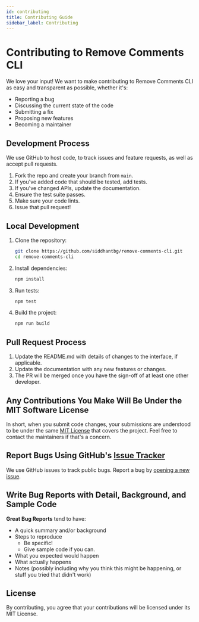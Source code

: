 ```yaml
---
id: contributing
title: Contributing Guide
sidebar_label: Contributing
---
```


# Contributing to Remove Comments CLI

We love your input! We want to make contributing to Remove Comments CLI as easy and transparent as possible, whether it's:

- Reporting a bug
- Discussing the current state of the code
- Submitting a fix
- Proposing new features
- Becoming a maintainer

## Development Process

We use GitHub to host code, to track issues and feature requests, as well as accept pull requests.

1. Fork the repo and create your branch from `main`.
2. If you've added code that should be tested, add tests.
3. If you've changed APIs, update the documentation.
4. Ensure the test suite passes.
5. Make sure your code lints.
6. Issue that pull request!

## Local Development

1. Clone the repository:
   ```bash
   git clone https://github.com/siddhantbg/remove-comments-cli.git
   cd remove-comments-cli
   ```

2. Install dependencies:
   ```bash
   npm install
   ```

3. Run tests:
   ```bash
   npm test
   ```

4. Build the project:
   ```bash
   npm run build
   ```

## Pull Request Process

1. Update the README.md with details of changes to the interface, if applicable.
2. Update the documentation with any new features or changes.
3. The PR will be merged once you have the sign-off of at least one other developer.

## Any Contributions You Make Will Be Under the MIT Software License

In short, when you submit code changes, your submissions are understood to be under the same [MIT License](http://choosealicense.com/licenses/mit/) that covers the project. Feel free to contact the maintainers if that's a concern.

## Report Bugs Using GitHub's [Issue Tracker](https://github.com/siddhantbg/remove-comments-cli/issues)

We use GitHub issues to track public bugs. Report a bug by [opening a new issue](https://github.com/siddhantbg/remove-comments-cli/issues/new/choose).

## Write Bug Reports with Detail, Background, and Sample Code

**Great Bug Reports** tend to have:

- A quick summary and/or background
- Steps to reproduce
  - Be specific!
  - Give sample code if you can.
- What you expected would happen
- What actually happens
- Notes (possibly including why you think this might be happening, or stuff you tried that didn't work)

## License

By contributing, you agree that your contributions will be licensed under its MIT License. 